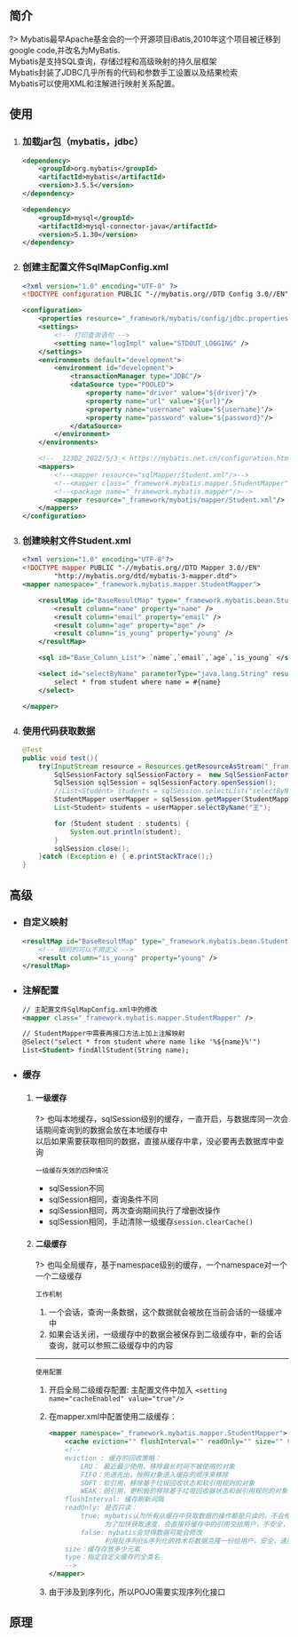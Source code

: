 ## 简介
?> Mybatis最早Apache基金会的一个开源项目iBatis,2010年这个项目被迁移到google code,并改名为MyBatis.
<br>Mybatis是支持SQL查询，存储过程和高级映射的持久层框架
<br>Mybatis封装了JDBC几乎所有的代码和参数手工设置以及结果检索
<br>Mybatis可以使用XML和注解进行映射关系配置。

## 使用
1. ### 加载jar包（mybatis，jdbc）

    ```xml
    <dependency>
        <groupId>org.mybatis</groupId>
        <artifactId>mybatis</artifactId>
        <version>3.5.5</version>
    </dependency>
   
    <dependency>
        <groupId>mysql</groupId>
        <artifactId>mysql-connector-java</artifactId>
        <version>5.1.30</version>
    </dependency>
    ```

2. ### 创建主配置文件SqlMapConfig.xml

    ```xml
    <?xml version="1.0" encoding="UTF-8" ?>
    <!DOCTYPE configuration PUBLIC "-//mybatis.org//DTD Config 3.0//EN" "http://mybatis.org/dtd/mybatis-3-config.dtd">

    <configuration>
        <properties resource="_framework/mybatis/config/jdbc.properties" />
        <settings>
            <!-- 打印查询语句 -->
            <setting name="logImpl" value="STDOUT_LOGGING" />
        </settings>
        <environments default="development">
            <environment id="development">
                <transactionManager type="JDBC"/>
                <dataSource type="POOLED">
                    <property name="driver" value="${driver}"/>
                    <property name="url" value="${url}"/>
                    <property name="username" value="${username}"/>
                    <property name="password" value="${password}"/>
                </dataSource>
            </environment>
        </environments>

        <!-- _12302_2022/5/3_< https://mybatis.net.cn/configuration.html#mappers > -->
        <mappers>
            <!--<mapper resource="sqlMapper/Student.xml"/>-->
            <!--<mapper class="_framework.mybatis.mapper.StudentMapper" />-->
            <!--<package name="_framework.mybatis.mapper"/>-->
            <mapper resource="_framework/mybatis/mapper/Student.xml"/>
        </mappers>
    </configuration>
    ```

3. ### 创建映射文件Student.xml

    ```xml
    <?xml version="1.0" encoding="UTF-8"?>
    <!DOCTYPE mapper PUBLIC "-//mybatis.org//DTD Mapper 3.0//EN"
            "http://mybatis.org/dtd/mybatis-3-mapper.dtd">
    <mapper namespace="_framework.mybatis.mapper.StudentMapper">

        <resultMap id="BaseResultMap" type="_framework.mybatis.bean.Student" >
            <result column="name" property="name" />
            <result column="email" property="email" />
            <result column="age" property="age" />
            <result column="is_young" property="young" />
        </resultMap>

        <sql id="Base_Column_List"> `name`,`email`,`age`,`is_young` </sql>

        <select id="selectByName" parameterType="java.lang.String" resultMap="BaseResultMap">
            select * from student where name = #{name}
        </select>

    </mapper>
    ```

4. ### 使用代码获取数据

    ```java
    @Test
    public void test(){
        try(InputStream resource = Resources.getResourceAsStream("_framework/mybatis/config/sqlMappersConfig.xml")){
            SqlSessionFactory sqlSessionFactory =  new SqlSessionFactoryBuilder().build(resource);
            SqlSession sqlSession = sqlSessionFactory.openSession();
            //List<Student> students = sqlSession.selectList("selectByName","王", new RowBounds(2,4));
            StudentMapper userMapper = sqlSession.getMapper(StudentMapper.class);
            List<Student> students = userMapper.selectByName("王");

            for (Student student : students) {
                System.out.println(student);
            }
            sqlSession.close();
        }catch (Exception e) { e.printStackTrace();}
    }
    ```

## 高级
* ### 自定义映射

    ```xml
    <resultMap id="BaseResultMap" type="_framework.mybatis.bean.Student" >
        <!-- 相同的可以不用定义 --> 
        <result column="is_young" property="young" />
    </resultMap>
    ```

* ### 注解配置

    ```xml
    // 主配置文件SqlMapConfig.xml中的修改
    <mapper class="_framework.mybatis.mapper.StudentMapper" />
    
    // StudentMapper中需要再接口方法上加上注解映射
    @Select("select * from student where name like '%${name}%'")
    List<Student> findAllStudent(String name);
    ```

* ### 缓存

    1. #### 一级缓存

        ?> 也叫本地缓存，sqlSession级别的缓存，一直开启，与数据库同一次会话期间查询到的数据会放在本地缓存中
        <br>以后如果需要获取相同的数据，直接从缓存中拿，没必要再去数据库中查询

        `一级缓存失效的四种情况`
        - sqlSession不同
        - sqlSession相同，查询条件不同
        - sqlSession相同，两次查询期间执行了增删改操作
        - sqlSession相同，手动清除一级缓存`session.clearCache()`
        
    2. #### 二级缓存

        ?> 也叫全局缓存，基于namespace级别的缓存，一个namespace对一个一个二级缓存

        `工作机制`
        1. 一个会话，查询一条数据，这个数据就会被放在当前会话的一级缓冲中
        2. 如果会话关闭，一级缓存中的数据会被保存到二级缓存中，新的会话查询，就可以参照二级缓存中的内容
        
        ---

        `使用配置`
        1. 开启全局二级缓存配置: 主配置文件中加入 `<setting name="cacheEnabled" value="true"/>`
        2. 在mapper.xml中配置使用二级缓存：

            ```xml
            <mapper namespace="_framework.mybatis.mapper.StudentMapper">
                <cache eviction="" flushInterval="" readOnly="" size="" type=""></cache>
                <!--
                eviction : 缓存的回收策略：
                    LRU： 最近最少使用，移除最长时间不被使用的对象
                    FIFO：先进先出，按照对象进入缓存的顺序来移除
                    SOFT：软引用，移除基于垃圾回收状态和软引用规则的对象
                    WEAK：弱引用，更积极的移除基于垃圾回收器状态和弱引用规则的对象
                flushInterval: 缓存刷新间隔
                readOnly: 是否只读：
                    true: mybatis认为所有从缓存中获取数据的操作都是只读的，不会修改数据。
                          为了加快获取速度，会直接将缓存中的引用交给用户，不安全，速度快。
                    false: mybatis会觉得数据可能会修改
                          利用反序列化&序列化的技术将数据克隆一份给用户，安全，速度慢。
                size：缓存存放多少元素
                type：指定自定义缓存的全类名
                -->
            </mapper>
            ```
        3. 由于涉及到序列化，所以POJO需要实现序列化接口

## 原理
